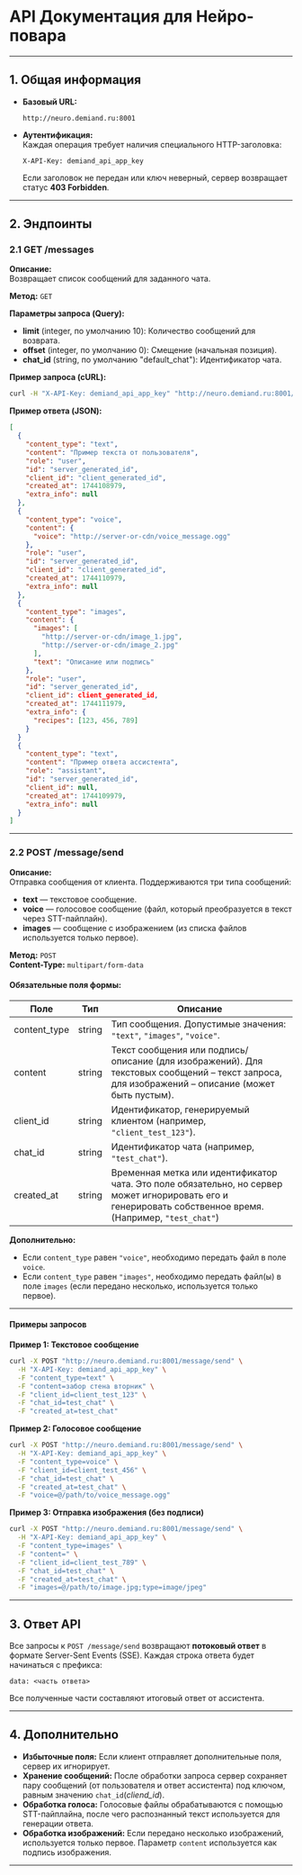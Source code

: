 # API Документация для Нейро-повара

---

## 1. Общая информация

- **Базовый URL:**  
  ```
  http://neuro.demiand.ru:8001
  ```

- **Аутентификация:**  
  Каждая операция требует наличия специального HTTP-заголовка:
  ```
  X-API-Key: demiand_api_app_key
  ```
  Если заголовок не передан или ключ неверный, сервер возвращает статус **403 Forbidden**.

---

## 2. Эндпоинты

### 2.1 GET /messages

**Описание:**  
Возвращает список сообщений для заданного чата.

**Метод:** `GET`

**Параметры запроса (Query):**

- **limit** (integer, по умолчанию 10): Количество сообщений для возврата.
- **offset** (integer, по умолчанию 0): Смещение (начальная позиция).
- **chat_id** (string, по умолчанию "default_chat"): Идентификатор чата.

**Пример запроса (cURL):**
```bash
curl -H "X-API-Key: demiand_api_app_key" "http://neuro.demiand.ru:8001/messages?limit=10&offset=0&chat_id=test_chat"
```

**Пример ответа (JSON):**
```json
[
  {
    "content_type": "text",
    "content": "Пример текста от пользователя",
    "role": "user",
    "id": "server_generated_id",
    "client_id": "client_generated_id",
    "created_at": 1744108979,
    "extra_info": null
  },
  {
    "content_type": "voice",
    "content": {
      "voice": "http://server-or-cdn/voice_message.ogg"
    },
    "role": "user",
    "id": "server_generated_id",
    "client_id": "client_generated_id",
    "created_at": 1744110979,
    "extra_info": null
  },
  {
    "content_type": "images",
    "content": {
      "images": [
        "http://server-or-cdn/image_1.jpg",
        "http://server-or-cdn/image_2.jpg"
      ],
      "text": "Описание или подпись"
    },
    "role": "user",
    "id": "server_generated_id",
    "client_id": client_generated_id,
    "created_at": 1744111979,
    "extra_info": {
      "recipes": [123, 456, 789]
    }
  }
  {
    "content_type": "text",
    "content": "Пример ответа ассистента",
    "role": "assistant",
    "id": "server_generated_id",
    "client_id": null,
    "created_at": 1744109979,
    "extra_info": null
  }
]

```

---

### 2.2 POST /message/send

**Описание:**  
Отправка сообщения от клиента. Поддерживаются три типа сообщений:

- **text** — текстовое сообщение.
- **voice** — голосовое сообщение (файл, который преобразуется в текст через STT-пайплайн).
- **images** — сообщение с изображением (из списка файлов используется только первое).

**Метод:** `POST`  
**Content-Type:** `multipart/form-data`

#### Обязательные поля формы:

| Поле          | Тип     | Описание                                                                                                                                                              |
|---------------|---------|-----------------------------------------------------------------------------------------------------------------------------------------------------------------------|
| content_type  | string  | Тип сообщения. Допустимые значения: `"text"`, `"images"`, `"voice"`.                                                                                                  |
| content       | string  | Текст сообщения или подпись/описание (для изображений). Для текстовых сообщений – текст запроса, для изображений – описание (может быть пустым).                   |
| client_id     | string  | Идентификатор, генерируемый клиентом (например, `"client_test_123"`).                                                                                                 |
| chat_id       | string  | Идентификатор чата (например, `"test_chat"`).                                                                                                                         |
| created_at    | string  | Временная метка или идентификатор чата. Это поле обязательно, но сервер может игнорировать его и генерировать собственное время. (Например, `"test_chat"`)         |

**Дополнительно:**

- Если `content_type` равен `"voice"`, необходимо передать файл в поле `voice`.
- Если `content_type` равен `"images"`, необходимо передать файл(ы) в поле `images` (если передано несколько, используется только первое).

---

#### Примеры запросов

**Пример 1: Текстовое сообщение**
```bash
curl -X POST "http://neuro.demiand.ru:8001/message/send" \
  -H "X-API-Key: demiand_api_app_key" \
  -F "content_type=text" \
  -F "content=забор стена вторник" \
  -F "client_id=client_test_123" \
  -F "chat_id=test_chat" \
  -F "created_at=test_chat"
```

**Пример 2: Голосовое сообщение**
```bash
curl -X POST "http://neuro.demiand.ru:8001/message/send" \
  -H "X-API-Key: demiand_api_app_key" \
  -F "content_type=voice" \
  -F "client_id=client_test_456" \
  -F "chat_id=test_chat" \
  -F "created_at=test_chat" \
  -F "voice=@/path/to/voice_message.ogg"
```

**Пример 3: Отправка изображения (без подписи)**
```bash
curl -X POST "http://neuro.demiand.ru:8001/message/send" \
  -H "X-API-Key: demiand_api_app_key" \
  -F "content_type=images" \
  -F "content=" \
  -F "client_id=client_test_789" \
  -F "chat_id=test_chat" \
  -F "created_at=test_chat" \
  -F "images=@/path/to/image.jpg;type=image/jpeg"
```

---

## 3. Ответ API

Все запросы к `POST /message/send` возвращают **потоковый ответ** в формате Server-Sent Events (SSE). Каждая строка ответа будет начинаться с префикса:
```
data: <часть ответа>
```
Все полученные части составляют итоговый ответ от ассистента.

---

## 4. Дополнительно

- **Избыточные поля:** Если клиент отправляет дополнительные поля, сервер их игнорирует.
- **Хранение сообщений:** После обработки запроса сервер сохраняет пару сообщений (от пользователя и ответ ассистента) под ключом, равным значению `chat_id`(*cliend_id*).
- **Обработка голоса:** Голосовые файлы обрабатываются с помощью STT-пайплайна, после чего распознанный текст используется для генерации ответа.
- **Обработка изображений:** Если передано несколько изображений, используется только первое. Параметр `content` используется как подпись изображения.

---
